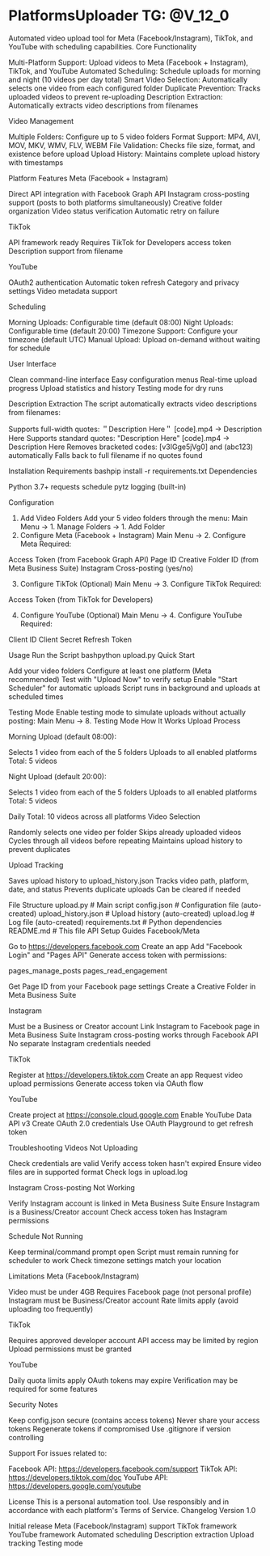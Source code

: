 # PlatformsUploader TG: @V_12_0
Automated video upload tool for Meta (Facebook/Instagram), TikTok, and YouTube with scheduling capabilities.
Core Functionality

Multi-Platform Support: Upload videos to Meta (Facebook + Instagram), TikTok, and YouTube
Automated Scheduling: Schedule uploads for morning and night (10 videos per day total)
Smart Video Selection: Automatically selects one video from each configured folder
Duplicate Prevention: Tracks uploaded videos to prevent re-uploading
Description Extraction: Automatically extracts video descriptions from filenames

Video Management

Multiple Folders: Configure up to 5 video folders
Format Support: MP4, AVI, MOV, MKV, WMV, FLV, WEBM
File Validation: Checks file size, format, and existence before upload
Upload History: Maintains complete upload history with timestamps

Platform Features
Meta (Facebook + Instagram)

Direct API integration with Facebook Graph API
Instagram cross-posting support (posts to both platforms simultaneously)
Creative folder organization
Video status verification
Automatic retry on failure

TikTok

API framework ready
Requires TikTok for Developers access token
Description support from filename

YouTube

OAuth2 authentication
Automatic token refresh
Category and privacy settings
Video metadata support

Scheduling

Morning Uploads: Configurable time (default 08:00)
Night Uploads: Configurable time (default 20:00)
Timezone Support: Configure your timezone (default UTC)
Manual Upload: Upload on-demand without waiting for schedule

User Interface

Clean command-line interface
Easy configuration menus
Real-time upload progress
Upload statistics and history
Testing mode for dry runs

Description Extraction
The script automatically extracts video descriptions from filenames:

Supports full-width quotes: ＂Description Here＂ [code].mp4 → Description Here
Supports standard quotes: "Description Here" [code].mp4 → Description Here
Removes bracketed codes: [v3IGge5jVg0] and (abc123) automatically
Falls back to full filename if no quotes found

Installation
Requirements
bashpip install -r requirements.txt
Dependencies

Python 3.7+
requests
schedule
pytz
logging (built-in)

Configuration
1. Add Video Folders
Add your 5 video folders through the menu:
Main Menu → 1. Manage Folders → 1. Add Folder
2. Configure Meta (Facebook + Instagram)
Main Menu → 2. Configure Meta
Required:

Access Token (from Facebook Graph API)
Page ID
Creative Folder ID (from Meta Business Suite)
Instagram Cross-posting (yes/no)

3. Configure TikTok (Optional)
Main Menu → 3. Configure TikTok
Required:

Access Token (from TikTok for Developers)

4. Configure YouTube (Optional)
Main Menu → 4. Configure YouTube
Required:

Client ID
Client Secret
Refresh Token

Usage
Run the Script
bashpython upload.py
Quick Start

Add your video folders
Configure at least one platform (Meta recommended)
Test with "Upload Now" to verify setup
Enable "Start Scheduler" for automatic uploads
Script runs in background and uploads at scheduled times

Testing Mode
Enable testing mode to simulate uploads without actually posting:
Main Menu → 8. Testing Mode
How It Works
Upload Process

Morning Upload (default 08:00):

Selects 1 video from each of the 5 folders
Uploads to all enabled platforms
Total: 5 videos


Night Upload (default 20:00):

Selects 1 video from each of the 5 folders
Uploads to all enabled platforms
Total: 5 videos



Daily Total: 10 videos across all platforms
Video Selection

Randomly selects one video per folder
Skips already uploaded videos
Cycles through all videos before repeating
Maintains upload history to prevent duplicates

Upload Tracking

Saves upload history to upload_history.json
Tracks video path, platform, date, and status
Prevents duplicate uploads
Can be cleared if needed

File Structure
upload.py                 # Main script
config.json              # Configuration file (auto-created)
upload_history.json      # Upload history (auto-created)
upload.log               # Log file (auto-created)
requirements.txt         # Python dependencies
README.md               # This file
API Setup Guides
Facebook/Meta

Go to https://developers.facebook.com
Create an app
Add "Facebook Login" and "Pages API"
Generate access token with permissions:

pages_manage_posts
pages_read_engagement


Get Page ID from your Facebook page settings
Create a Creative Folder in Meta Business Suite

Instagram

Must be a Business or Creator account
Link Instagram to Facebook page in Meta Business Suite
Instagram cross-posting works through Facebook API
No separate Instagram credentials needed

TikTok

Register at https://developers.tiktok.com
Create an app
Request video upload permissions
Generate access token via OAuth flow

YouTube

Create project at https://console.cloud.google.com
Enable YouTube Data API v3
Create OAuth 2.0 credentials
Use OAuth Playground to get refresh token

Troubleshooting
Videos Not Uploading

Check credentials are valid
Verify access token hasn't expired
Ensure video files are in supported format
Check logs in upload.log

Instagram Cross-posting Not Working

Verify Instagram account is linked in Meta Business Suite
Ensure Instagram is a Business/Creator account
Check access token has Instagram permissions

Schedule Not Running

Keep terminal/command prompt open
Script must remain running for scheduler to work
Check timezone settings match your location

Limitations
Meta (Facebook/Instagram)

Video must be under 4GB
Requires Facebook page (not personal profile)
Instagram must be Business/Creator account
Rate limits apply (avoid uploading too frequently)

TikTok

Requires approved developer account
API access may be limited by region
Upload permissions must be granted

YouTube

Daily quota limits apply
OAuth tokens may expire
Verification may be required for some features

Security Notes

Keep config.json secure (contains access tokens)
Never share your access tokens
Regenerate tokens if compromised
Use .gitignore if version controlling

Support
For issues related to:

Facebook API: https://developers.facebook.com/support
TikTok API: https://developers.tiktok.com/doc
YouTube API: https://developers.google.com/youtube

License
This is a personal automation tool. Use responsibly and in accordance with each platform's Terms of Service.
Changelog
Version 1.0

Initial release
Meta (Facebook/Instagram) support
TikTok framework
YouTube framework
Automated scheduling
Description extraction
Upload tracking
Testing mode
